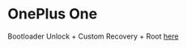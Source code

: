 # OnePlus One

Bootloader Unlock + Custom Recovery + Root [here](https://forums.oneplus.net/threads/oneplus-one-how-to-unlock-bootloader-install-custom-recovery-and-root.64487/)
